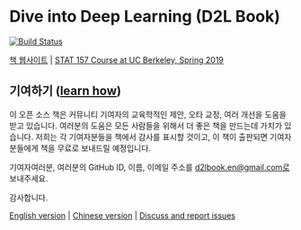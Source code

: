 # Dive into Deep Learning (D2L Book)

[![Build Status](http://ci.d2l.ai/job/ko/job/master/badge/icon)](http://ci.d2l.ai/job/ko/job/master/)

[책 웹사이트](http://en.diveintodeeplearning.org/) | [STAT 157 Course at UC Berkeley, Spring 2019](http://courses.d2l.ai/berkeley-stat-157/index.html)

## 기여하기 ([learn how](http://en.diveintodeeplearning.org/chapter_appendix/how-to-contribute.html))

이 오픈 소스 책은 커뮤니티 기여자의 교육학적인 제안, 오타 교정, 여러 개선을 도움을 받고 있습니다. 여러분의 도움은 모든 사람들을 위해서 더 좋은 책을 만드는데 가치가 있습니다. 저희는 각 기여자분들을 책에서 감사를 표시할 것이고, 이 책이 출판되면 기여자분들에게 책을 무료로 보내드릴 예정입니다.

기여자여러분, 여러분의 GitHub ID, 이름, 이메일 주소를 d2lbook.en@gmail.com로 보내주세요.

감사합니다.

[English version](https://github.com/d2l-ai/d2l-en) | [Chinese version](https://github.com/d2l-ai/d2l-zh) | [Discuss and report issues](https://discuss.mxnet.io/)


